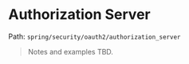 # Authorization Server

Path: `spring/security/oauth2/authorization_server`

> Notes and examples TBD.
